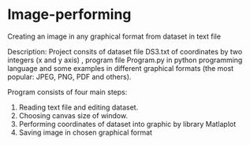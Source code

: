 # Image-performing
Creating an image in any graphical format from dataset in text file

Description:
Project consits of dataset file DS3.txt of coordinates by two integers (x and y axis) , program file Program.py in python programming language and some examples in different graphical formats (the most popular: JPEG, PNG, PDF and others).

Program consists of four main steps:
1. Reading text file and editing dataset.
2. Choosing canvas size of window.
3. Performing coordinates of dataset into graphic by library Matlaplot
4. Saving image in chosen graphical format
